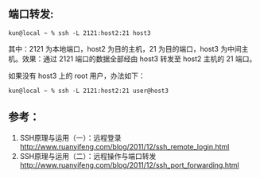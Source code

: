 ## 端口转发:

```console
kun@local ~ % ssh -L 2121:host2:21 host3
```
其中：2121 为本地端口，host2 为目的主机，21 为目的端口，host3 为中间主机。效果：通过 2121 端口的数据全部经由 host3 转发至 host2 主机的 21 端口。

如果没有 host3 上的 root 用户，办法如下：
```console
kun@local ~ % ssh -L 2121:host2:21 user@host3
```

## 参考：
1. SSH原理与运用（一）：远程登录 http://www.ruanyifeng.com/blog/2011/12/ssh_remote_login.html
2. SSH原理与运用（二）：远程操作与端口转发 http://www.ruanyifeng.com/blog/2011/12/ssh_port_forwarding.html
